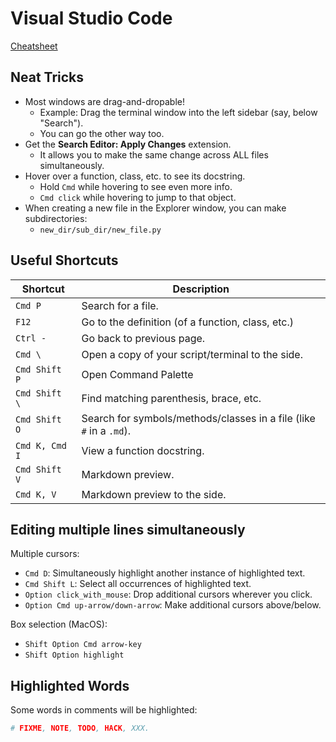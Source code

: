 # Visual Studio Code

[Cheatsheet](https://code.visualstudio.com/shortcuts/keyboard-shortcuts-macos.pdf)

## Neat Tricks

- Most windows are drag-and-dropable!
  - Example: Drag the terminal window into the left sidebar (say, below "Search").
  - You can go the other way too.
- Get the **Search Editor: Apply Changes** extension.
  - It allows you to make the same change across ALL files simultaneously.
- Hover over a function, class, etc. to see its docstring.
  - Hold `Cmd` while hovering to see even more info.
  - `Cmd click` while hovering to jump to that object.
- When creating a new file in the Explorer window, you can make subdirectories:
  - `new_dir/sub_dir/new_file.py`

## Useful Shortcuts

| Shortcut |  Description |
| --- | --- |
| `Cmd P` | Search for a file. |
| `F12` | Go to the definition (of a function, class, etc.) |
| `Ctrl -` | Go back to previous page. |
| `Cmd \`| Open a copy of your script/terminal to the side. |
| `Cmd Shift P` | Open Command Palette |
| `Cmd Shift \` | Find matching parenthesis, brace, etc. |
| `Cmd Shift O` | Search for symbols/methods/classes in a file (like `#` in a `.md`). |
| `Cmd K, Cmd I` | View a function docstring. |
| `Cmd Shift V` | Markdown preview. |
| `Cmd K, V` | Markdown preview to the side. |

## Editing multiple lines simultaneously

Multiple cursors:

- `Cmd D`: Simultaneously highlight another instance of highlighted text.
- `Cmd Shift L`: Select all occurrences of highlighted text.
- `Option click_with_mouse`: Drop additional cursors wherever you click.
- `Option Cmd up-arrow/down-arrow`: Make additional cursors above/below.

Box selection (MacOS):

- `Shift Option Cmd arrow-key`
- `Shift Option highlight`

## Highlighted Words

Some words in comments will be highlighted:

```python
# FIXME, NOTE, TODO, HACK, XXX.
```